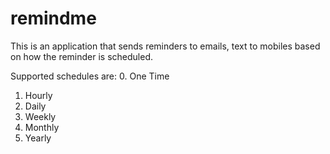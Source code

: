 remindme
========
This is an application that sends reminders to emails, text to mobiles based on how the reminder is scheduled.

Supported schedules are:
0. One Time
1. Hourly
2. Daily
3. Weekly
4. Monthly
5. Yearly


